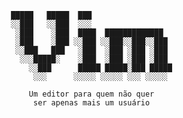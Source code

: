 




                        █████   █████  ███                 
                        ░░███   ░░███  ░░░                  
                         ░███    ░███  ████  █████████████  
                         ░███    ░███ ░░███ ░░███░░███░░███ 
                         ░░███   ███   ░███  ░███ ░███ ░███ 
                          ░░░█████░    ░███  ░███ ░███ ░███ 
                            ░░███      █████ █████░███ █████
                             ░░░      ░░░░░ ░░░░░ ░░░ ░░░░░ 

                            Um editor para quem não quer
                             ser apenas mais um usuário




